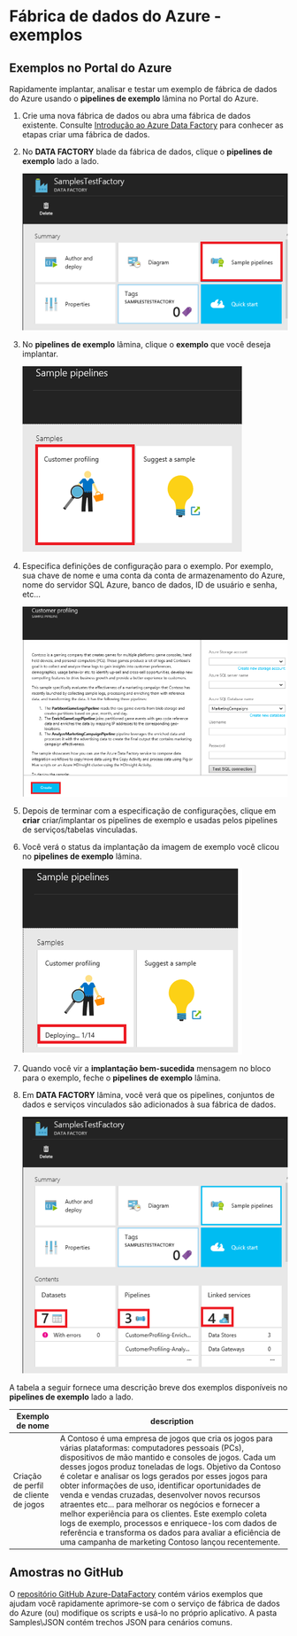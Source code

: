 <properties 	
	pageTitle="Fábrica de dados do Azure - exemplos" 
	description="Fornece detalhes sobre os exemplos fornecidos com o serviço de fábrica de dados do Azure." 
	services="data-factory" 
	documentationCenter="" 
	authors="spelluru" 
	manager="jhubbard" 
	editor="monicar"/>

<tags 
	ms.service="data-factory" 
	ms.workload="data-services" 
	ms.tgt_pltfrm="na" 
	ms.devlang="na" 
	ms.topic="article" 
	ms.date="04/25/2015" 
	ms.author="spelluru"/>

# Fábrica de dados do Azure - exemplos

## Exemplos no Portal do Azure
Rapidamente implantar, analisar e testar um exemplo de fábrica de dados do Azure usando o **pipelines de exemplo** lâmina no Portal do Azure.

1. Crie uma nova fábrica de dados ou abra uma fábrica de dados existente. Consulte [Introdução ao Azure Data Factory][data-factory-get-started] para conhecer as etapas criar uma fábrica de dados.
2. No **DATA FACTORY** blade da fábrica de dados, clique o **pipelines de exemplo** lado a lado.

	![Bloco de pipelines de exemplo](./media/data-factory-samples/SamplePipelinesTile.png)

2. No **pipelines de exemplo** lâmina, clique o **exemplo** que você deseja implantar.
	
	![Blade de pipelines de amostra](./media/data-factory-samples/SampleTile.png)

3. Especifica definições de configuração para o exemplo. Por exemplo, sua chave de nome e uma conta da conta de armazenamento do Azure, nome do servidor SQL Azure, banco de dados, ID de usuário e senha, etc...

	![Blade de exemplo](./media/data-factory-samples/SampleBlade.png)

4. Depois de terminar com a especificação de configurações, clique em **criar** criar/implantar os pipelines de exemplo e usadas pelos pipelines de serviços/tabelas vinculadas.
5. Você verá o status da implantação da imagem de exemplo você clicou no **pipelines de exemplo** lâmina.

	![Status da implantação](./media/data-factory-samples/DeploymentStatus.png)

6. Quando você vir a **implantação bem-sucedida** mensagem no bloco para o exemplo, feche o **pipelines de exemplo** lâmina.
5. Em **DATA FACTORY** lâmina, você verá que os pipelines, conjuntos de dados e serviços vinculados são adicionados à sua fábrica de dados.  

	![Blade de fábrica de dados](./media/data-factory-samples/DataFactoryBladeAfter.png)
   

A tabela a seguir fornece uma descrição breve dos exemplos disponíveis no **pipelines de exemplo** lado a lado.

Exemplo de nome | description
----------- | -----------
Criação de perfil de cliente de jogos | A Contoso é uma empresa de jogos que cria os jogos para várias plataformas: computadores pessoais (PCs), dispositivos de mão mantido e consoles de jogos. Cada um desses jogos produz toneladas de logs. Objetivo da Contoso é coletar e analisar os logs gerados por esses jogos para obter informações de uso, identificar oportunidades de venda e vendas cruzadas, desenvolver novos recursos atraentes etc... para melhorar os negócios e fornecer a melhor experiência para os clientes. Este exemplo coleta logs de exemplo, processos e enriquece-los com dados de referência e transforma os dados para avaliar a eficiência de uma campanha de marketing Contoso lançou recentemente.
 
## Amostras no GitHub
O [repositório GitHub Azure-DataFactory](https://github.com/azure/azure-datafactory) contém vários exemplos que ajudam você rapidamente aprimore-se com o serviço de fábrica de dados do Azure (ou) modifique os scripts e usá-lo no próprio aplicativo. A pasta Samples\JSON contém trechos JSON para cenários comuns.

[data-factory-get-started]: data-factory-get-started.md#CreateDataFactory

<!---HONumber=GIT-SubDir--> 
